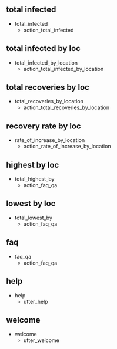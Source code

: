 ## total infected
* total_infected
    - action_total_infected

## total infected by loc
* total_infected_by_location
    - action_total_infected_by_location

## total recoveries by loc
* total_recoveries_by_location
    - action_total_recoveries_by_location

## recovery rate by loc
* rate_of_increase_by_location
    - action_rate_of_increase_by_location

## highest by loc
* total_highest_by
    - action_faq_qa

## lowest by loc
* total_lowest_by
    - action_faq_qa

## faq
* faq_qa
    - action_faq_qa

## help
* help
    - utter_help

## welcome
* welcome
    - utter_welcome
